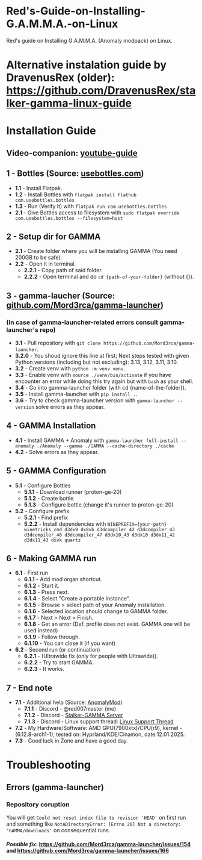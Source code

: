 # Red's-Guide-on-Installing-G.A.M.M.A.-on-Linux
Red's guide on Installing G.A.M.M.A. (Anomaly modpack) on Linux.

# Alternative instalation guide by DravenusRex (older): https://github.com/DravenusRex/stalker-gamma-linux-guide

# Installation Guide

## Video-companion: [youtube-guide](https://youtu.be/luAceiXojiU?si=3LdfAVYyoU9-OS7-)

## 1 - Bottles (Source: [usebottles.com](https://usebottles.com))
- **1.1** - Install Flatpak.
- **1.2** - Install Bottles with `flatpak install flathub com.usebottles.bottles`
- **1.3** - Run (Verify it) with `flatpak run com.usebottles.bottles`
- **2.1** - Give Bottles access to filesystem with `sudo flatpak override com.usebottles.bottles --filesystem=host`

## 2 - Setup dir for GAMMA
- **2.1** - Create folder where you will be installing GAMMA (You need 200GB to be safe).
- **2.2** - Open it in terminal.
    - **2.2.1** - Copy path of said folder.
    - **2.2.2** - Open terminal and do `cd {path-of-your-folder}` (without {}).

## 3 - gamma-laucher (Source: [github.com/Mord3rca/gamma-launcher](https://github.com/Mord3rca/gamma-launcher))
### (In case of gamma-launcher-related errors consult gamma-launcher's repo)
- **3.1** - Pull repository with `git clone https://github.com/Mord3rca/gamma-launcher`.
- **3.2.0** - You shoud ignore this line at first; Next steps tested with given Python versions (including but not excluding): 3.13, 3.12, 3.11, 3.10.
- **3.2** - Create venv with `python -m venv venv`.
- **3.3** - Enable venv with `source ./venv/bin/activate` if you have encounter an error while doing this try again but with `bash` as your shell.
- **3.4** - Go into gamma-launcher folder (with cd {name-of-the-folder}).
- **3.5** - Install gamma-launcher with `pip install .`.
- **3.6** - Try to check gamma-launcher version with `gamma-launcher --version` solve errors as they appear.

## 4 - GAMMA Installation
- **4.1** - Install GAMMA + Anomaly with `gamma-launcher full-install --anomaly ./Anomaly --gamma ./GAMMA --cache-directory ./cache`
- **4.2** - Solve errors as they appear.

## 5 - GAMMA Configuration
- **5.1** - Configure Bottles
    - **5.1.1** - Download runner (proton-ge-20)
    - **5.1.2** - Create bottle
    - **5.1.3** - Configure bottle (change it's runner to proton-ge-20)
- **5.2** - Configure prefix
    - **5.2.1** - Find prefix
    - **5.2.2** - Install dependencies with `WINEPREFIX={your-path} winetricks cmd d3dx9 dx8vb d3dcompiler_42 d3dcompiler_43 d3dcompiler_46 d3dcompiler_47 d3dx10_43 d3dx10 d3dx11_42 d3dx11_43 dxvk quartz`

## 6 - Making GAMMA run
- **6.1** - First run
    - **6.1.1** - Add mod organ shortcut.
    - **6.1.2** - Start it.
    - **6.1.3** - Press next.
    - **6.1.4** - Select "Create a portable instance".
    - **6.1.5** - Browse > select path of your Anomaly installation.
    - **6.1.6** - Selected location should change to GAMMA folder.
    - **6.1.7** - Next > Next > Finish.
    - **6.1.8** - Get an error (Def. profile does not exist. GAMMA one will be used instead)
    - **6.1.9** - Follow through.
    - **6.1.10** - You can close it (if you want)
- **6.2** - Second run (or continuation)
    - **6.2.1** - (Ultrawide fix (only for people with Ultrawide)).
    - **6.2.2** - Try to start GAMMA.
    - **6.2.3** - It works.

## 7 - End note
- **7.1** - Additional help (Source: [AnomalyMod](https://anomalymod.com/repacks/stalker-gamma))
    - **7.1.1** - Discord - @red007master (me)
    - **7.1.2** - Discord - [Stalker-GAMMA Server](https://discord.com/invite/stalker-gamma)
    - **7.1.3** - Discord - Linux support thread: [Linux Support Thread](https://discord.com/channels/912320685949300746/932079012547270746)
- **7.2** - My Hardware/Software: AMD GPU(7900xtx)/CPU(r9), kernel - (6.12.8-arch1-1), tested on: Hyprland/KDE/Cinamon, date:12.01.2025.
- **7.3** - Good luck in Zone and have a good day.

# Troubleshooting
## Errors (gamma-launcher)
### Repository coruption
You will get `Could not reset index file to revision 'HEAD'` on first run and something like `NotADirectoryError: [Errno 20] Not a directory: 'GAMMA/downloads'` on consequential runs.

#### *Possible fix*:  https://github.com/Mord3rca/gamma-launcher/issues/154 and https://github.com/Mord3rca/gamma-launcher/issues/166
